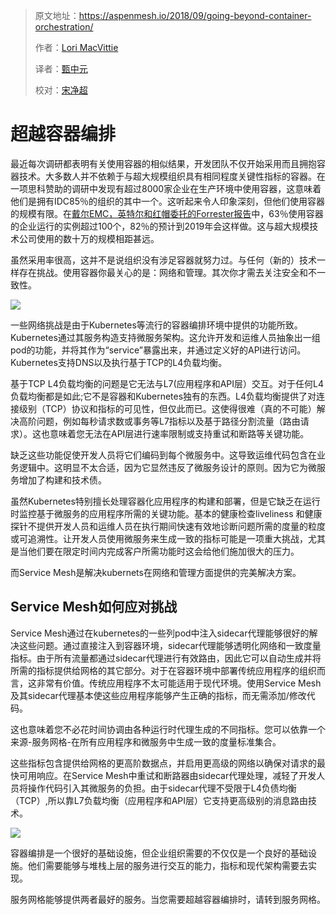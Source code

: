 > 原文地址：<https://aspenmesh.io/2018/09/going-beyond-container-orchestration/>
>
> 作者：[Lori MacVittie](https://aspenmesh.io)
>
> 译者：[甄中元](https://github.com/meua)
>
> 校对：[宋净超](http://jimmysong.io)

# 超越容器编排

最近每次调研都表明有关使用容器的相似结果，开发团队不仅开始采用而且拥抱容器技术。大多数人并不依赖于与超大规模组织具有相同程度关键性指标的容器。在一项思科赞助的调研中发现有超过8000家企业在生产环境中使用容器，这意味着他们是拥有IDC85％的组织的其中一个。这听起来令人印象深刻，但他们使用容器的规模有限。在[戴尔EMC，英特尔和红帽委托的Forrester报告]()中，63％使用容器的企业运行的实例超过100个，82％的预计到2019年会这样做。这与超大规模技术公司使用的数十万的规模相距甚远。

虽然采用率很高，这并不是说组织没有涉足容器就努力过。与任何（新的）技术一样存在挑战。使用容器你最关心的是：网络和管理。其次你才需去关注安全和不一致性。

![](https://aspenmesh.io/wp-content/uploads/2018/09/container-adoption-inhibitors.jpg)

一些网络挑战是由于Kubernetes等流行的容器编排环境中提供的功能所致。Kubernetes通过其服务构造支持微服务架构。这允许开发和运维人员抽象出一组pod的功能，并将其作为“service”暴露出来，并通过定义好的API进行访问。Kubernetes支持DNS以及执行基于TCP的L4负载均衡。

基于TCP L4负载均衡的问题是它无法与L7(应用程序和API层）交互。对于任何L4负载均衡都是如此;它不是容器和Kubernetes独有的东西。L4负载均衡提供了对连接级别（TCP）协议和指标的可见性，但仅此而已。这使得很难（真的不可能）解决高阶问题，例如每秒请求数或事务等L7指标以及基于路径分割流量（路由请求）。这也意味着您无法在API层进行速率限制或支持重试和断路等关键功能。

缺乏这些功能促使开发人员将它们编码到每个微服务中。这导致运维代码包含在业务逻辑中。这明显不太合适，因为它显然违反了微服务设计的原则。因为它为微服务增加了构建和技术债。

虽然Kubernetes特别擅长处理容器化应用程序的构建和部署，但是它缺乏在运行时监控基于微服务的应用程序所需的关键功能。基本的健康检查liveliness 和健康探针不提供开发人员和运维人员在执行期间快速有效地诊断问题所需的度量的粒度或可追溯性。让开发人员使用微服务来生成一致的指标可能是一项重大挑战，尤其是当他们要在限定时间内完成客户所需功能时这会给他们施加很大的压力。

而Service Mesh是解决kubernets在网络和管理方面提供的完美解决方案。

## Service Mesh如何应对挑战

Service Mesh通过在kubernetes的一些列pod中注入sidecar代理能够很好的解决这些问题。通过直接注入到容器环境，sidecar代理能够透明化网络和一致度量指标。由于所有流量都通过sidecar代理进行有效路由，因此它可以自动生成并将所需的指标提供给网格的其它部分。对于在容器环境中部署传统应用程序的组织而言，这非常有价值。传统应用程序不太可能适用于现代环境。使用Service Mesh及其sidecar代理基本使这些应用程序能够产生正确的指标，而无需添加/修改代码。

这也意味着您不必花时间协调由各种运行时代理生成的不同指标。您可以依靠一个来源-服务网格-在所有应用程序和微服务中生成一致的度量标准集合。

这些指标包含提供给网格的更高阶数据点，并启用更高级的网络以确保对请求的最快可用响应。在Service Mesh中重试和断路器由sidecar代理处理，减轻了开发人员将操作代码引入其微服务的负担。由于sidecar代理不受限于L4负债均衡（TCP）,所以靠L7负载均衡（应用程序和API层）它支持更高级别的消息路由技术。

![](https://aspenmesh.io/wp-content/uploads/2018/09/service-mesh-vs-container-orch.jpg)

容器编排是一个很好的基础设施，但企业组织需要的不仅仅是一个良好的基础设施。他们需要能够与堆栈上层的服务进行交互的能力，指标和现代架构需要去实现。

服务网格能够提供两者最好的服务。当您需要超越容器编排时，请转到服务网格。
